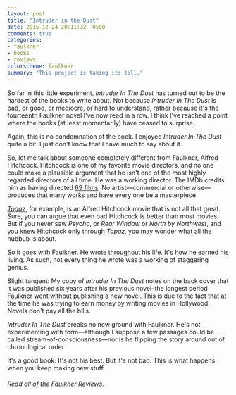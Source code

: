 ```yaml
---
layout: post
title: "Intruder in the Dust"
date: 2015-12-24 20:11:32 -0500
comments: true
categories: 
- faulkner
- books
- reviews
colorscheme: faulkner
summary: "This project is taking its toll."
---
```



So far in this little experiment, *Intruder In The Dust* has turned out to be the hardest of the books to write about. Not because *Intruder In The Dust* is bad, or good, or mediocre, or hard to understand, rather because it's the fourteenth Faulkner novel I've now read in a row. I think I've reached a point where the books (at least momentarily) have ceased to surprise. 

Again, this is no condemnation of the book. I enjoyed *Intruder In The Dust* quite a bit. I just don't know that I have much to say about it.

So, let me talk about someone completely different from Faulkner, Alfred Hitchcock. Hitchcock is one of my favorite movie directors, and no one could make a plausible argument that he isn't one of the most highly regarded directors of all time. He was a working director. The IMDb credits him as having directed [69 films](http://www.imdb.com/name/nm0000033/?ref_=nv_sr_1). No artist&mdash;commercial or otherwise&mdash;produces that many works and have every one be a masterpiece.

[*Topaz*](http://www.imdb.com/title/tt0065112/?ref_=nm_flmg_dr_5), for example, is an Alfred Hitchcock movie that is not all that great. Sure, you can argue that even bad Hitchcock is better than most movies. But if you never saw *Psycho*, or *Rear Window* or *North by Northwest*, and you knew Hitchcock only through *Topaz*, you may wonder what all the hubbub is about.

So it goes with Faulkner. He wrote throughout his life. It's how he earned his living. As such, not every thing he wrote was a working of staggering genius.

Slight tangent: My copy of *Intruder In The Dust* notes on the back cover that it was published six years after his previous novel–the longest period Faulkner went without publishing a new novel. This is due to the fact that at the time he was trying to earn money by writing movies in Hollywood. Novels don't pay all the bills.

*Intruder In The Dust* breaks no new ground with Faulkner. He's not experimenting with form—although I suppose a few passages could be called stream-of-consciousness—nor is he flipping the story around out of chronological order.

It's a good book. It's not his best. But it's not bad. This is what happens when you keep making new stuff.

###### Read all of the [Faulkner Reviews](/faulkner/). 